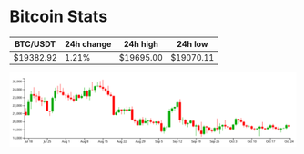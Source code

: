 # Bitcoin Stats

BTC/USDT|24h change|24h high|24h low|
|---|---|---|---|
|$19382.92|1.21%|$19695.00|$19070.11|

<img src="./chart.svg">
